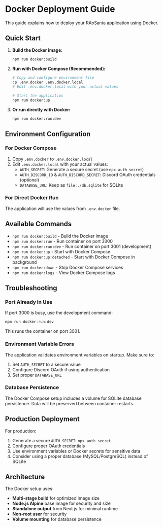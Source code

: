 # Docker Deployment Guide

This guide explains how to deploy your RAoSanta application using Docker.

## Quick Start

1. **Build the Docker image:**

   ```bash
   npm run docker:build
   ```

2. **Run with Docker Compose (Recommended):**

   ```bash
   # Copy and configure environment file
   cp .env.docker .env.docker.local
   # Edit .env.docker.local with your actual values

   # Start the application
   npm run docker:up
   ```

3. **Or run directly with Docker:**
   ```bash
   npm run docker:run:dev
   ```

## Environment Configuration

### For Docker Compose

1. Copy `.env.docker` to `.env.docker.local`
2. Edit `.env.docker.local` with your actual values:
   - `AUTH_SECRET`: Generate a secure secret (use `npx auth secret`)
   - `AUTH_DISCORD_ID` & `AUTH_DISCORD_SECRET`: Discord OAuth credentials (optional)
   - `DATABASE_URL`: Keep as `file:./db.sqlite` for SQLite

### For Direct Docker Run

The application will use the values from `.env.docker` file.

## Available Commands

- `npm run docker:build` - Build the Docker image
- `npm run docker:run` - Run container on port 3000
- `npm run docker:run:dev` - Run container on port 3001 (development)
- `npm run docker:up` - Start with Docker Compose
- `npm run docker:up:detached` - Start with Docker Compose in background
- `npm run docker:down` - Stop Docker Compose services
- `npm run docker:logs` - View Docker Compose logs

## Troubleshooting

### Port Already in Use

If port 3000 is busy, use the development command:

```bash
npm run docker:run:dev
```

This runs the container on port 3001.

### Environment Variable Errors

The application validates environment variables on startup. Make sure to:

1. Set `AUTH_SECRET` to a secure value
2. Configure Discord OAuth if using authentication
3. Set proper `DATABASE_URL`

### Database Persistence

The Docker Compose setup includes a volume for SQLite database persistence.
Data will be preserved between container restarts.

## Production Deployment

For production:

1. Generate a secure `AUTH_SECRET`: `npx auth secret`
2. Configure proper OAuth credentials
3. Use environment variables or Docker secrets for sensitive data
4. Consider using a proper database (MySQL/PostgreSQL) instead of SQLite

## Architecture

The Docker setup uses:

- **Multi-stage build** for optimized image size
- **Node.js Alpine** base image for security and size
- **Standalone output** from Next.js for minimal runtime
- **Non-root user** for security
- **Volume mounting** for database persistence
